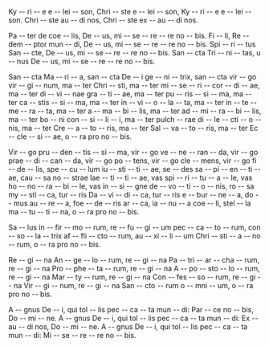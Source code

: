 Ky -- ri -- e e -- lei -- son,
Chri -- ste e -- lei -- son,
Ky -- ri -- e e -- lei -- son.
Chri -- ste au -- di nos,
Chri -- ste ex -- au -- di nos.

Pa -- ter de coe -- lis, De -- us, mi -- se -- re -- re no -- bis.
Fi -- li, Re -- dem -- ptor mun -- di, De -- us, mi -- se -- re -- re no -- bis.
Spi -- ri -- tus San -- cte, De -- us, mi -- se -- re -- re no -- bis.
San -- cta Tri -- ni -- tas, u -- nus De -- us, mi -- se -- re -- re no -- bis.

San -- cta Ma -- ri -- a,
san -- cta De -- i ge -- ni -- trix,
san -- cta vir -- go vir -- gi -- num,
ma -- ter Chri -- sti,
ma -- ter mi -- se -- ri -- cor -- di -- ae,
ma -- ter di -- vi -- nae gra -- ti -- ae,
ma -- ter pu -- ris -- si -- ma,
ma -- ter ca -- stis -- si -- ma,
ma -- ter in -- vi -- o -- la -- ta,
ma -- ter in -- te -- me -- ra -- ta,
ma -- ter a -- ma -- bi -- lis,
ma -- ter ad -- mi -- ra -- bi -- lis,
ma -- ter bo -- ni con -- si -- li -- i,
ma -- ter pulch -- rae di -- le -- cti -- o -- nis,
ma -- ter Cre -- a -- to -- ris,
ma -- ter Sal -- va -- to -- ris,
ma -- ter Ec -- cle -- si -- ae,
o -- ra pro no -- bis.

Vir -- go pru -- den -- tis -- si -- ma,
vir -- go ve -- ne -- ran -- da,
vir -- go prae -- di -- can -- da,
vir -- go po -- tens,
vir -- go cle -- mens,
vir -- go fi -- de -- lis,
spe -- cu -- lum iu -- sti -- ti -- ae,
se -- des sa -- pi -- en -- ti -- ae,
cau -- sa no -- strae lae -- ti -- ti -- ae,
vas spi -- ri -- tu -- a -- le,
vas ho -- no -- ra -- bi -- le,
vas in -- si -- gne de -- vo -- ti -- o -- nis,
ro -- sa my -- sti -- ca,
tur -- ris Da -- vi -- di -- ca,
tur -- ris e -- bur -- ne -- a,
do -- mus au -- re -- a,
foe -- de -- ris ar -- ca,
ia -- nu -- a coe -- li,
stel -- la ma -- tu -- ti -- na,
o -- ra pro no -- bis.

Sa -- lus in -- fir -- mo -- rum,
re -- fu -- gi -- um pec -- ca -- to -- rum,
con -- so -- la -- trix af -- fli -- cto -- rum,
au -- xi -- li -- um Chri -- sti -- a -- no -- rum,
o -- ra pro no -- bis.

Re -- gi -- na An -- ge -- lo -- rum,
re -- gi -- na Pa -- tri -- ar -- cha -- rum,
re -- gi -- na Pro -- phe -- ta -- rum,
re -- gi -- na A -- po -- sto -- lo -- rum,
re -- gi -- na Mar -- ty -- rum,
re -- gi -- na Con -- fes -- so -- rum,
re -- gi -- na Vir -- gi -- num,
re -- gi -- na San -- cto -- rum o -- mni -- um,
o -- ra pro no -- bis.

A -- gnus De -- i, qui tol -- lis pec -- ca -- ta mun -- di: Par -- ce no -- bis, Do -- mi -- ne.
A -- gnus De -- i, qui tol -- lis pec -- ca -- ta mun -- di: Ex -- au -- di nos, Do -- mi -- ne.
A -- gnus De -- i, qui tol -- lis pec -- ca -- ta mun -- di: Mi -- se -- re -- re no -- bis.
